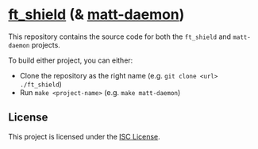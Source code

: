 # [ft_shield](https://projects.intra.42.fr/42cursus-ft_shield/kiroussa) (& [matt-daemon](https://projects.intra.42.fr/42cursus-matt-daemon/kiroussa))

This repository contains the source code for both the `ft_shield` and `matt-daemon` projects.

To build either project, you can either:
- Clone the repository as the right name (e.g. `git clone <url> ./ft_shield`)
- Run `make <project-name>` (e.g. `make matt-daemon`)

## License

This project is licensed under the [ISC License](./LICENSE).
